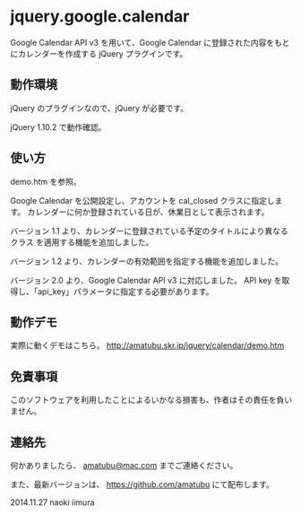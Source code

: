jquery.google.calendar
======================

 Google Calendar API v3 を用いて、Google Calendar に登録された内容をもとにカレンダーを作成する jQuery プラグインです。

動作環境
--------

 jQuery のプラグインなので、jQuery が必要です。

 jQuery 1.10.2 で動作確認。

使い方
------

 demo.htm を参照。

 Google Calendar を公開設定し、アカウントを cal_closed クラスに指定します。
 カレンダーに何か登録されている日が、休業日として表示されます。

 バージョン 1.1 より、カレンダーに登録されている予定のタイトルにより異なるクラス
 を適用する機能を追加しました。

 バージョン 1.2 より、カレンダーの有効範囲を指定する機能を追加しました。

 バージョン 2.0 より、Google Calendar API v3 に対応しました。
 API key を取得し、「api_key」パラメータに指定する必要があります。

動作デモ
--------

 実際に動くデモはこちら。
 http://amatubu.skr.jp/jquery/calendar/demo.htm

免責事項
--------

 このソフトウェアを利用したことによるいかなる損害も、作者はその責任を負いません。

連絡先
------

 何かありましたら、 amatubu@mac.com までご連絡ください。
 
 また、最新バージョンは、
 https://github.com/amatubu
 にて配布します。


2014.11.27 naoki iimura
